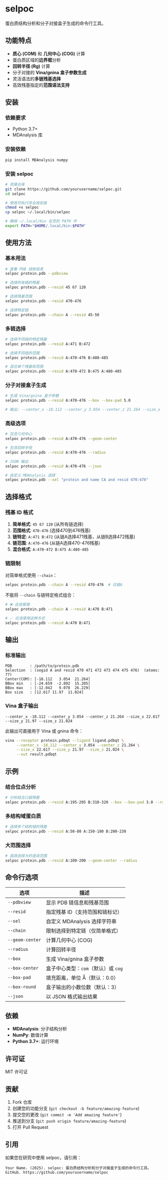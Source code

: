 # selpoc

蛋白质结构分析和分子对接盒子生成的命令行工具。

## 功能特点

- **质心 (COM)** 和 **几何中心 (COG)** 计算
- 蛋白质区域的**边界框**分析
- **回转半径 (Rg)** 计算
- 分子对接的 **Vina/gnina 盒子参数生成**
- 灵活语法的**多链残基选择**
- 高效残基指定的**范围语法支持**

## 安装

### 依赖要求

- Python 3.7+
- MDAnalysis 库

### 安装依赖

```bash
pip install MDAnalysis numpy
```

### 安装 selpoc

```bash
# 克隆仓库
git clone https://github.com/yourusername/selpoc.git
cd selpoc

# 使其可执行并全局安装
chmod +x selpoc
cp selpoc ~/.local/bin/selpoc

# 确保 ~/.local/bin 在您的 PATH 中
export PATH="$HOME/.local/bin:$PATH"
```

## 使用方法

### 基本用法

```bash
# 查看 PDB 结构信息
selpoc protein.pdb --pdbview

# 选择所有链的残基
selpoc protein.pdb --resid 45 67 120

# 选择残基范围
selpoc protein.pdb --resid 470-476

# 选择特定链
selpoc protein.pdb --chain A --resid 45-50
```

### 多链选择

```bash
# 选择不同链的特定残基
selpoc protein.pdb --resid A:471 B:472

# 选择不同链的范围
selpoc protein.pdb --resid A:470-476 B:480-485

# 混合单个残基和范围
selpoc protein.pdb --resid A:470-472 B:475 A:480-485
```

### 分子对接盒子生成

```bash
# 生成 Vina/gnina 盒子参数
selpoc protein.pdb --resid A:470-476 --box --box-pad 5.0

# 输出: --center_x -18.112 --center_y 3.054 --center_z 21.264 --size_x 22.617 --size_y 21.97 --size_z 21.024
```

### 高级选项

```bash
# 包含几何中心
selpoc protein.pdb --resid A:470-476 --geom-center

# 包含回转半径
selpoc protein.pdb --resid A:470-476 --radius

# JSON 输出
selpoc protein.pdb --resid A:470-476 --json

# 自定义 MDAnalysis 选择
selpoc protein.pdb --sel "protein and name CA and resid 470:476"
```

## 选择格式

### 残基 ID 格式

1. **简单格式**: `45 67 120` (从所有链选择)
2. **范围格式**: `470-476` (选择470到476残基)
3. **链特定**: `A:471 B:472` (从链A选择471残基，从链B选择472残基)
4. **链范围**: `A:470-476` (从链A选择470-476残基)
5. **混合格式**: `A:470-472 B:475 A:480-485`

### 链限制

对简单格式使用 `--chain`：
```bash
selpoc protein.pdb --chain A --resid 470-476  # 仅链A
```

不能将 `--chain` 与链特定格式组合：
```bash
# ❌ 这会报错
selpoc protein.pdb --chain A --resid A:470 B:471

# ✅ 应该使用这种方式
selpoc protein.pdb --resid A:470 B:471
```

## 输出

### 标准输出
```
PDB        : /path/to/protein.pdb
Selection  : (segid A and resid 470 471 472 473 474 475 476)  (atoms: 77)
Center(COM): [-18.112   3.054  21.264]
BBox min   : [-24.659  -2.892  15.205]
BBox max   : [-12.042   9.078  26.229]
Box size   : [12.617 11.97  11.024]
```

### Vina 盒子输出
```
--center_x -18.112 --center_y 3.054 --center_z 21.264 --size_x 22.617 --size_y 21.97 --size_z 21.024
```

此输出可直接用于 Vina 或 gnina 命令：
```bash
vina --receptor protein.pdbqt --ligand ligand.pdbqt \
     --center_x -18.112 --center_y 3.054 --center_z 21.264 \
     --size_x 22.617 --size_y 21.97 --size_z 21.024 \
     --out result.pdbqt
```

## 示例

### 结合位点分析
```bash
# 分析结合口袋残基
selpoc protein.pdb --resid A:195-205 B:310-320 --box --box-pad 3.0 --radius
```

### 多结构域蛋白质
```bash
# 选择多个结构域的残基
selpoc protein.pdb --resid A:50-80 A:150-180 B:200-230
```

### 大范围选择
```bash
# 高效选择大的连续范围
selpoc protein.pdb --resid A:100-200 --geom-center --radius
```

## 命令行选项

| 选项 | 描述 |
|------|------|
| `--pdbview` | 显示 PDB 链信息和残基范围 |
| `--resid` | 指定残基 ID（支持范围和链标记） |
| `--sel` | 自定义 MDAnalysis 选择字符串 |
| `--chain` | 限制选择到特定链（仅简单格式） |
| `--geom-center` | 计算几何中心 (COG) |
| `--radius` | 计算回转半径 |
| `--box` | 生成 Vina/gnina 盒子参数 |
| `--box-center` | 盒子中心类型：`com`（默认）或 `cog` |
| `--box-pad` | 填充距离，单位 Å（默认：0.0） |
| `--box-round` | 盒子输出的小数位数（默认：3） |
| `--json` | 以 JSON 格式输出结果 |

## 依赖

- **MDAnalysis**: 分子结构分析
- **NumPy**: 数值计算
- **Python 3.7+**: 运行环境

## 许可证

MIT 许可证

## 贡献

1. Fork 仓库
2. 创建您的功能分支 (`git checkout -b feature/amazing-feature`)
3. 提交您的更改 (`git commit -m 'Add amazing feature'`)
4. 推送到分支 (`git push origin feature/amazing-feature`)
5. 打开 Pull Request

## 引用

如果您在研究中使用 selpoc，请引用：

```
Your Name. (2025). selpoc: 蛋白质结构分析和分子对接盒子生成的命令行工具。
GitHub. https://github.com/yourusername/selpoc
```